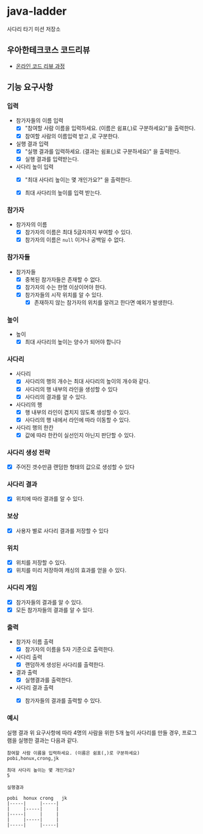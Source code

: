 # java-ladder

사다리 타기 미션 저장소

## 우아한테크코스 코드리뷰

- [온라인 코드 리뷰 과정](https://github.com/woowacourse/woowacourse-docs/blob/master/maincourse/README.md)

## 기능 요구사항

### 입력
- 참가자들의 이름 입력
  - [x] "참여할 사람 이름을 입력하세요. (이름은 쉼표(,)로 구분하세요)"을 출력한다.
  - [x] 참여할 사람의 이름입력 받고 ,로 구분한다.
- 실행 결과 입력
  - [x] "실행 결과를 입력하세요. (결과는 쉼표(,)로 구분하세요)" 을 출력한다.
  - [x]  실행 결과를 입력받는다.
- 사다리 높이 입력
  - [x] "최대 사다리 높이는 몇 개인가요?" 을 출력한다.
  - [x]  최대 사다리의 높이를 입력 받는다.


### 참가자
- 참가자의 이름
  - [x] 참가자의 이름은 최대 5글자까지 부여할 수 있다.
  - [x] 참가자의 이름은 `null` 이거나 공백일 수 없다.

### 참가자들
- 참가자들
  - [x] 중복된 참가자들은 존재할 수 없다.
  - [x] 참가자의 수는 한명 이상이어야 한다.
  - [x] 참가자들의 시작 위치를 알 수 있다.
    - [x] 존재하지 않는 참가자의 위치를 알려고 한다면 예외가 발생한다.

### 높이
- 높이
  - [x] 최대 사다리의 높이는 양수가 되어야 합니다

### 사다리
- 사다리
  - [x] 사다리의 행의 개수는 최대 사다리의 높이의 개수와 같다.
  - [x] 사다리의 행 내부의 라인을 생성할 수 있다
  - [x] 사다리의 결과를 알 수 있다.

- 사다리의 행
  - [x] 행 내부의 라인이 겹치지 않도록 생성할 수 있다.
  - [x] 사다리의 행 내에서 라인에 따라 이동할 수 있다.

- 사다리 행의 한칸
  - [x] 값에 따라 한칸이 실선인지 아닌지 판단할 수 있다. 

### 사다리 생성 전략
- [x] 주어진 갯수만큼 랜덤한 형태의 값으로 생성할 수 있다

### 사다리 결과
- [x] 위치에 따라 결과를 알 수 있다.

### 보상
- [x] 사용자 별로 사다리 결과를 저장할 수 있다

### 위치
- [x] 위치를 저장할 수 있다.
- [x] 위치를 미리 저장하여 캐싱의 효과를 얻을 수 있다.

### 사다리 게임
- [x] 참가자들의 결과를 알 수 있다.
- [x] 모든 참가자들의 결과를 알 수 있다.

### 출력
- 참가자 이름 출력
  - [x] 참가자의 이름을 5자 기준으로 출력한다.
- 사다리 출력
  - [x] 랜덤하게 생성된 사다리를 출력한다.
- 결과 출력
  - [x] 실행결과를 출력한다.
- 사다리 결과 출력
  - [x] 참가자들의 결과를 출력할 수 있다.


### 예시
실행 결과
위 요구사항에 따라 4명의 사람을 위한 5개 높이 사다리를 만들 경우, 프로그램을 실행한 결과는 다음과 같다.
```
참여할 사람 이름을 입력하세요. (이름은 쉼표(,)로 구분하세요)
pobi,honux,crong,jk

최대 사다리 높이는 몇 개인가요?
5

실행결과

pobi  honux crong   jk
|-----|     |-----|
|     |-----|     |
|-----|     |     |
|     |-----|     |
|-----|     |-----|
```
